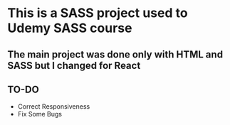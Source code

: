 # This is a SASS project used to Udemy SASS course
## The main project was done only with HTML and SASS but I changed for React
## TO-DO
- Correct Responsiveness
- Fix Some Bugs

